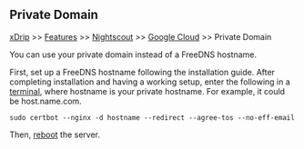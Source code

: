 ## Private Domain
[xDrip](../../README.md) >> [Features](../Features_page.md) >> [Nightscout](../Nightscout_page.md) >> [Google Cloud](./GoogleCloud.md) >> Private Domain  
  
You can use your private domain instead of a FreeDNS hostname.  
  
First, set up a FreeDNS hostname following the installation guide.  After completing installation and having a working setup, enter the following in a [terminal](./Terminal.md), where hostname is your private hostname.  For example, it could be host.name.com.  
  
```
sudo certbot --nginx -d hostname --redirect --agree-tos --no-eff-email
```
  
Then, [reboot](./Restart.md) the server.  
  
  
